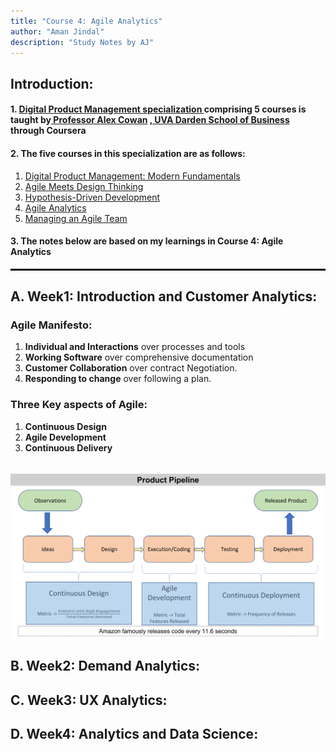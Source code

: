 ```yaml
---
title: "Course 4: Agile Analytics"
author: "Aman Jindal"
description: "Study Notes by AJ"
---
```


## Introduction:

#### 1. <a href='https://www.coursera.org/specializations/uva-darden-digital-product-management' target="_blank"> Digital Product Management specialization </a> comprising 5 courses is taught by<a href='https://www.alexandercowan.com/' target="_blank"> Professor Alex Cowan</a> <a href='https://www.darden.virginia.edu/' target="_blank">, UVA Darden School of Business</a> through Coursera

#### 2. The five courses in this specialization are as follows:
   1. <a href='https://www.coursera.org/learn/uva-darden-digital-product-management?specialization=uva-darden-digital-product-management' target="_blank"> Digital Product Management: Modern Fundamentals </a>
   2. <a href='https://www.coursera.org/learn/uva-darden-getting-started-agile?specialization=uva-darden-digital-product-management' target="_blank"> Agile Meets Design Thinking </a>
   3. <a href='https://www.coursera.org/learn/uva-darden-agile-testing?specialization=uva-darden-digital-product-management' target="_blank"> Hypothesis-Driven Development </a>
   4. <a href='https://www.coursera.org/learn/uva-darden-agile-analytics?specialization=uva-darden-digital-product-management' target="_blank"> Agile Analytics </a>
   5. <a href='https://www.coursera.org/learn/uva-darden-agile-team-management?specialization=uva-darden-digital-product-management' target="_blank"> Managing an Agile Team </a>

#### 3. The notes below are based on my learnings in Course 4: Agile Analytics

<hr style="border:.05px solid black">

## A. Week1: Introduction and Customer Analytics:

### Agile Manifesto:
   1. **Individual and Interactions** over processes and tools
   2. **Working Software** over comprehensive documentation
   3. **Customer Collaboration** over contract Negotiation.
   4. **Responding to change** over following a plan.

### Three Key aspects of Agile:
   1. **Continuous Design**
   2. **Agile Development**
   3. **Continuous Delivery**

<br>

<img src='.//Course4_Images/image01.jpg'/>

<br>

### 

## B. Week2: Demand Analytics:

## C. Week3: UX Analytics:

## D. Week4: Analytics and Data Science: